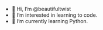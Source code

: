 - 👋 Hi, I’m @beautifultwist
- 👀 I’m interested in learning to code.
- 🌱 I’m currently learning Python.



<!---
beautifultwist/beautifultwist is a ✨ special ✨ repository because its `README.md` (this file) appears on your GitHub profile.
You can click the Preview link to take a look at your changes.
--->
